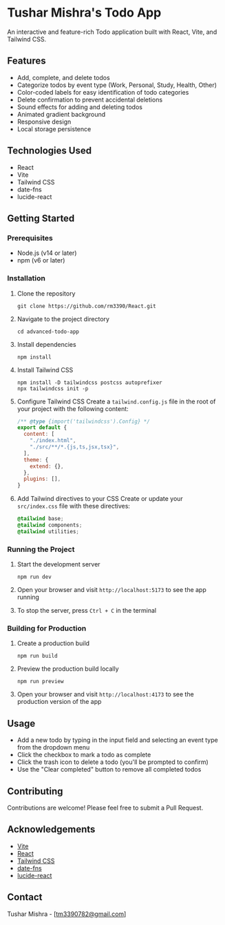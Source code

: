 # Tushar Mishra's Todo App

An interactive and feature-rich Todo application built with React, Vite, and Tailwind CSS.

## Features

- Add, complete, and delete todos
- Categorize todos by event type (Work, Personal, Study, Health, Other)
- Color-coded labels for easy identification of todo categories
- Delete confirmation to prevent accidental deletions
- Sound effects for adding and deleting todos
- Animated gradient background
- Responsive design
- Local storage persistence

## Technologies Used

- React
- Vite
- Tailwind CSS
- date-fns
- lucide-react

## Getting Started

### Prerequisites

- Node.js (v14 or later)
- npm (v6 or later)

### Installation

1. Clone the repository
   ```
   git clone https://github.com/rm3390/React.git
   ```

2. Navigate to the project directory
   ```
   cd advanced-todo-app
   ```

3. Install dependencies
   ```
   npm install
   ```

4. Install Tailwind CSS
   ```
   npm install -D tailwindcss postcss autoprefixer
   npx tailwindcss init -p
   ```

5. Configure Tailwind CSS
   Create a `tailwind.config.js` file in the root of your project with the following content:
   ```javascript
   /** @type {import('tailwindcss').Config} */
   export default {
     content: [
       "./index.html",
       "./src/**/*.{js,ts,jsx,tsx}",
     ],
     theme: {
       extend: {},
     },
     plugins: [],
   }
   ```

6. Add Tailwind directives to your CSS
   Create or update your `src/index.css` file with these directives:
   ```css
   @tailwind base;
   @tailwind components;
   @tailwind utilities;
   ```

### Running the Project

1. Start the development server
   ```
   npm run dev
   ```

2. Open your browser and visit `http://localhost:5173` to see the app running

3. To stop the server, press `Ctrl + C` in the terminal

### Building for Production

1. Create a production build
   ```
   npm run build
   ```

2. Preview the production build locally
   ```
   npm run preview
   ```

3. Open your browser and visit `http://localhost:4173` to see the production version of the app

## Usage

- Add a new todo by typing in the input field and selecting an event type from the dropdown menu
- Click the checkbox to mark a todo as complete
- Click the trash icon to delete a todo (you'll be prompted to confirm)
- Use the "Clear completed" button to remove all completed todos

## Contributing

Contributions are welcome! Please feel free to submit a Pull Request.


## Acknowledgements

- [Vite](https://vitejs.dev/)
- [React](https://reactjs.org/)
- [Tailwind CSS](https://tailwindcss.com/)
- [date-fns](https://date-fns.org/)
- [lucide-react](https://lucide.dev/)

## Contact

Tushar Mishra - [tm3390782@gmail.com]

